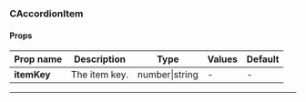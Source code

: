 ### CAccordionItem

#### Props

| Prop name   | Description   | Type           | Values | Default |
| ----------- | ------------- | -------------- | ------ | ------- |
| **itemKey** | The item key. | number\|string | -      | -       |

---

